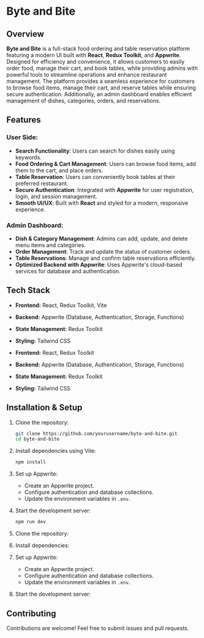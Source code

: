 # Byte and Bite

## Overview

**Byte and Bite** is a full-stack food ordering and table reservation platform featuring a modern UI built with **React**, **Redux Toolkit**, and **Appwrite**. Designed for efficiency and convenience, it allows customers to easily order food, manage their cart, and book tables, while providing admins with powerful tools to streamline operations and enhance restaurant management. The platform provides a seamless experience for customers to browse food items, manage their cart, and reserve tables while ensuring secure authentication. Additionally, an admin dashboard enables efficient management of dishes, categories, orders, and reservations.

## Features

### User Side:

- **Search Functionality**: Users can search for dishes easily using keywords.
- **Food Ordering & Cart Management**: Users can browse food items, add them to the cart, and place orders.
- **Table Reservation**: Users can conveniently book tables at their preferred restaurant.
- **Secure Authentication**: Integrated with **Appwrite** for user registration, login, and session management.
- **Smooth UI/UX**: Built with **React** and styled for a modern, responsive experience.

### Admin Dashboard:

- **Dish & Category Management**: Admins can add, update, and delete menu items and categories.
- **Order Management**: Track and update the status of customer orders.
- **Table Reservations**: Manage and confirm table reservations efficiently.
- **Optimized Backend with Appwrite**: Uses Appwrite's cloud-based services for database and authentication.

## Tech Stack

- **Frontend:** React, Redux Toolkit, Vite
- **Backend:** Appwrite (Database, Authentication, Storage, Functions)
- **State Management:** Redux Toolkit
- **Styling:** Tailwind CSS

- **Frontend:** React, Redux Toolkit
- **Backend:** Appwrite (Database, Authentication, Storage, Functions)
- **State Management:** Redux Toolkit
- **Styling:** Tailwind CSS

## Installation & Setup

1. Clone the repository:
   ```sh
   git clone https://github.com/yourusername/byte-and-bite.git
   cd byte-and-bite
   ```
2. Install dependencies using Vite:
   ```sh
   npm install
   ```
3. Set up Appwrite:
   - Create an Appwrite project.
   - Configure authentication and database collections.
   - Update the environment variables in `.env`.
4. Start the development server:
   ```sh
   npm run dev
   ```

1. Clone the repository:
2. Install dependencies:
3. Set up Appwrite:
   - Create an Appwrite project.
   - Configure authentication and database collections.
   - Update the environment variables in `.env`.
4. Start the development server:

## Contributing

Contributions are welcome! Feel free to submit issues and pull requests.




